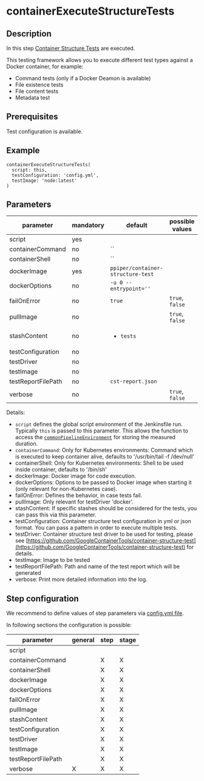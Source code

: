 # containerExecuteStructureTests

## Description

In this step [Container Structure Tests](https://github.com/GoogleContainerTools/container-structure-test) are executed.

This testing framework allows you to execute different test types against a Docker container, for example:
* Command tests (only if a Docker Deamon is available)
* File existence tests
* File content tests
* Metadata test

## Prerequisites

Test configuration is available.

## Example

```
containerExecuteStructureTests(
  script: this,
  testConfiguration: 'config.yml',
  testImage: 'node:latest'
)
```

## Parameters

| parameter | mandatory | default | possible values |
| ----------|-----------|---------|-----------------|
|script|yes|||
|containerCommand|no|``||
|containerShell|no|``||
|dockerImage|yes|`ppiper/container-structure-test`||
|dockerOptions|no|`-u 0 --entrypoint=''`||
|failOnError|no|`true`|`true`, `false`|
|pullImage|no||`true`, `false`|
|stashContent|no|<ul><li>`tests`</li></ul>||
|testConfiguration|no|||
|testDriver|no|||
|testImage|no|||
|testReportFilePath|no|`cst-report.json`||
|verbose|no||`true`, `false`|

Details:

* `script` defines the global script environment of the Jenkinsfile run. Typically `this` is passed to this parameter. This allows the function to access the [`commonPipelineEnvironment`](commonPipelineEnvironment.md) for storing the measured duration.
* `containerCommand`: Only for Kubernetes environments: Command which is executed to keep container alive, defaults to '/usr/bin/tail -f /dev/null'
* containerShell: Only for Kubernetes environments: Shell to be used inside container, defaults to '/bin/sh'
* dockerImage: Docker image for code execution.
* dockerOptions: Options to be passed to Docker image when starting it (only relevant for non-Kubernetes case).
* failOnError: Defines the behavior, in case tests fail.
* pullImage: Only relevant for testDriver 'docker'.
* stashContent: If specific stashes should be considered for the tests, you can pass this via this parameter.
* testConfiguration: Container structure test configuration in yml or json format. You can pass a pattern in order to execute multiple tests.
* testDriver: Container structure test driver to be used for testing, please see [https://github.com/GoogleContainerTools/container-structure-test](https://github.com/GoogleContainerTools/container-structure-test) for details.
* testImage: Image to be tested
* testReportFilePath: Path and name of the test report which will be generated
* verbose: Print more detailed information into the log.

## Step configuration

We recommend to define values of step parameters via [config.yml file](../configuration.md).

In following sections the configuration is possible:

| parameter | general | step | stage |
| ----------|-----------|---------|-----------------|
|script||||
|containerCommand||X|X|
|containerShell||X|X|
|dockerImage||X|X|
|dockerOptions||X|X|
|failOnError||X|X|
|pullImage||X|X|
|stashContent||X|X|
|testConfiguration||X|X|
|testDriver||X|X|
|testImage||X|X|
|testReportFilePath||X|X|
|verbose|X|X|X|
